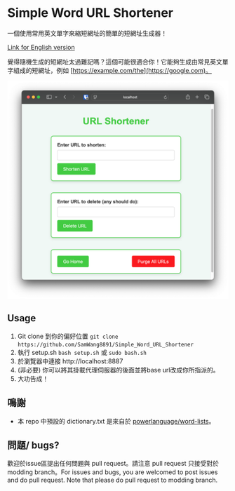 # Simple Word URL Shortener

一個使用常用英文單字來縮短網址的簡單的短網址生成器！

[Link for English version](README.md)

覺得隨機生成的短網址太過難記嗎？這個可能很適合你！它能夠生成由常見英文單字組成的短網址，例如 [https://example.com/the](https://google.com)。

![display1](images/display1.png)

## Usage

1. Git clone 到你的偏好位置
   `git clone https://github.com/SamWang8891/Simple_Word_URL_Shortener`
2. 執行 setup.sh
   `bash setup.sh` 或 `sudo bash.sh`
3. 於瀏覽器中連接 http://localhost:8887
4. (非必要) 你可以將其掛載代理伺服器的後面並將base url改成你所指派的。
5. 大功告成！

## 鳴謝

* 本 repo 中預設的 dictionary.txt 是來自於 [powerlanguage/word-lists](https://github.com/powerlanguage/word-lists/tree/master)。

## 問題/ bugs?

歡迎於issue區提出任何問題與 pull request。請注意 pull request 只接受對於 modding branch。For issues and bugs, you are welcomed to post issues and do pull request. Note that please do pull request to modding branch.
